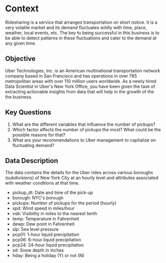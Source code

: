# Context
Ridesharing is a service that arranges transportation on short notice. It is a very volatile market and its demand fluctuates wildly with time, place, weather, local events, etc. The key to being successful in this business is to be able to detect patterns in these fluctuations and cater to the demand at any given time.

## Objective
Uber Technologies, Inc. is an American multinational transportation network company based in San Francisco and has operations in over 785 metropolitan areas with over 110 million users worldwide. As a newly hired Data Scientist in Uber's New York Office, you have been given the task of extracting actionable insights from data that will help in the growth of the the business.

## Key Questions
1. What are the different variables that influence the number of pickups?
2. Which factor affects the number of pickups the most? What could be the possible reasons for that?
3. What are your recommendations to Uber management to capitalize on fluctuating demand?

## Data Description
The data contains the details for the Uber rides across various boroughs (subdivisions) of New York City at an hourly level and attributes associated with weather conditions at that time.

* pickup_dt: Date and time of the pick-up
* borough: NYC's borough
* pickups: Number of pickups for the period (hourly)
* spd: Wind speed in miles/hour
* vsb: Visibility in miles to the nearest tenth
* temp: Temperature in Fahrenheit
* dewp: Dew point in Fahrenheit
* slp: Sea level pressure
* pcp01: 1-hour liquid precipitation
* pcp06: 6-hour liquid precipitation
* pcp24: 24-hour liquid precipitation
* sd: Snow depth in inches
* hday: Being a holiday (Y) or not (N)
